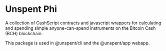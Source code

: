 # Unspent Phi

A collection of CashScript contracts and javascript wrappers for calculating and spending simple anyone-can-spend instruments on the Bitcoin Cash (BCH) blockchain.

This package is used in @unspent/cli and the @unspent/app webapp. 